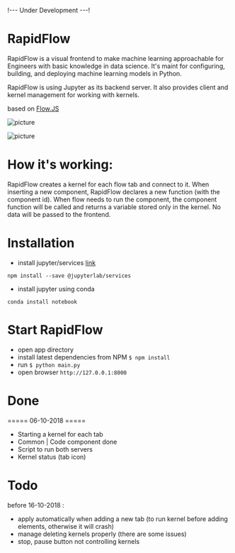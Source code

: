 !--- Under Development ---! 
# RapidFlow
RapidFlow is a visual frontend to make machine learning approachable for Engineers with basic knowledge in data science.
It's maint for configuring, building, and deploying machine learning models in Python.

RapidFlow is using Jupyter as its backend server. It also provides client and kernel management for working with kernels.

based on [Flow.JS](https://github.com/totaljs/flow)

![picture](https://github.com/helkaroui/RapidFlow/raw/master/image/screen1.png)

![picture](https://github.com/helkaroui/RapidFlow/raw/master/image/screen2.png)

# How it's working:
RapidFlow creates a kernel for each flow tab and connect to it. When inserting a new component, 
RapidFlow declares a new function (with the component id). When flow needs to run the component, 
the component function will be called and returns a variable stored only in the kernel.
No data will be passed to the frontend. 

# Installation 

- install jupyter/services [link](https://www.npmjs.com/package/@jupyterlab/services)
```commandline
npm install --save @jupyterlab/services
```
- install jupyter using conda
```commandline
conda install notebook
```


# Start RapidFlow
- open app directory
- install latest dependencies from NPM `$ npm install`
- run `$ python main.py`
- open browser `http://127.0.0.1:8000`

# Done

===== 06-10-2018 =====
- Starting a kernel for each tab 
- Common | Code component done
- Script to run both servers 
- Kernel status (tab icon)

# Todo
before 16-10-2018 :
- apply automatically when adding a new tab (to run kernel before adding elements, otherwise it will crash)
- manage deleting kernels properly (there are some issues)
- stop, pause button not controlling kernels
